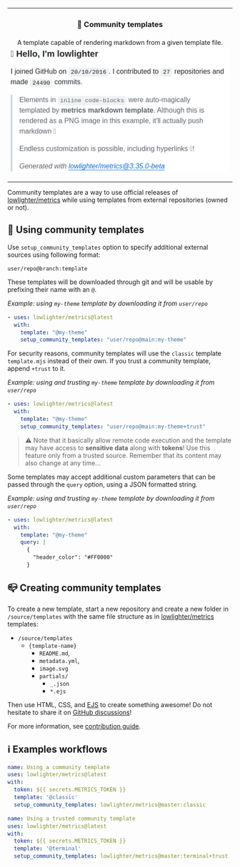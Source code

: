 <table>
  <tr><th colspan="2"><h3>📕 Community templates</h3></th></tr>
  <tr><td colspan="2" align="center">A template capable of rendering markdown from a given template file.</td></tr>
  <tr>
    <td  colspan="2" align="center">
      <img src="https://github.com/lowlighter/metrics/blob/examples/metrics.markdown.png" alt=""></img>
      <img width="900" height="1" alt="">
    </td>
  </tr>
</table>

Community templates are a way to use official releases of [lowlighter/metrics](https://github.com/lowlighter/metrics) while using templates from external repositories (owned or not).

## 📮 Using community templates

Use `setup_community_templates` option to specify additional external sources using following format:
```
user/repo@branch:template
```

These templates will be downloaded through git and will be usable by prefixing their name with an `@`.

*Example: using `my-theme` template by downloading it from `user/repo`*
```yml
- uses: lowlighter/metrics@latest
  with:
    template: "@my-theme"
    setup_community_templates: "user/repo@main:my-theme"
```

For security reasons, community templates will use the `classic` template `template.mjs` instead of their own.
If you trust a community template, append `+trust` to it.

*Example: using and trusting `my-theme` template by downloading it from `user/repo`*
```yml
- uses: lowlighter/metrics@latest
  with:
    template: "@my-theme"
    setup_community_templates: "user/repo@main:my-theme+trust"
```

> ⚠️ Note that it basically allow remote code execution and the template may have access to **sensitive data** along with **tokens**! Use this feature only from a trusted source. Remember that its content may also change at any time...

Some templates may accept additional custom parameters that can be passed through the `query` option, using a JSON formatted string.

*Example: using and trusting `my-theme` template by downloading it from `user/repo`*
```yaml
- uses: lowlighter/metrics@latest
  with:
    template: "@my-theme"
    query: |
      {
        "header_color": "#FF0000"
      }
```

## 📪 Creating community templates

To create a new template, start a new repository and create a new folder in `/source/templates` with the same file structure as in [lowlighter/metrics](https://github.com/lowlighter/metrics) templates:

* `/source/templates`
  * `{template-name}`
    * `README.md`,
    * `metadata.yml`,
    * `image.svg`
    * `partials/`
      * `_.json`
      * `*.ejs`

Then use HTML, CSS, and [EJS](https://github.com/mde/ejs) to create something awesome!
Do not hesitate to share it on [GitHub discussions](https://github.com/lowlighter/metrics/discussions)!

For more information, see [contribution guide](/CONTRIBUTING.md).

## ℹ️ Examples workflows

<!--examples-->
```yaml
name: Using a community template
uses: lowlighter/metrics@latest
with:
  token: ${{ secrets.METRICS_TOKEN }}
  template: '@classic'
  setup_community_templates: lowlighter/metrics@master:classic

```
```yaml
name: Using a trusted community template
uses: lowlighter/metrics@latest
with:
  token: ${{ secrets.METRICS_TOKEN }}
  template: '@terminal'
  setup_community_templates: lowlighter/metrics@master:terminal+trust

```
<!--/examples-->